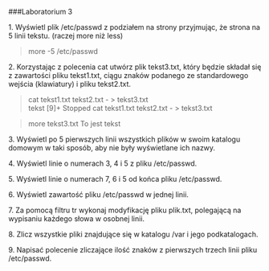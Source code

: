 ###Laboratorium 3

1\. Wyświetl plik /etc/passwd z podziałem na strony przyjmując, że strona na 5 linii tekstu. (raczej more niż less)

> more -5 /etc/passwd

2\. Korzystając z polecenia cat utwórz plik tekst3.txt, który będzie składał się z zawartości pliku tekst1.txt, ciągu znaków podanego ze standardowego wejścia (klawiatury) i pliku tekst2.txt.

> cat tekst1.txt tekst2.txt - > tekst3.txt    
> tekst
> [9]+  Stopped    cat tekst1.txt tekst2.txt - > tekst3.txt 

> more tekst3.txt
>  To
>  jest
>  tekst

3\. Wyświetl po 5 pierwszych linii wszystkich plików w swoim katalogu domowym w taki sposób, aby nie były wyświetlane ich nazwy.

> 

4\. Wyświetl linie o numerach 3, 4 i 5 z pliku /etc/passwd.

> 

5\. Wyświetl linie o numerach 7, 6 i 5 od końca pliku /etc/passwd.

> 

6\. Wyświetl zawartość pliku /etc/passwd w jednej linii.

> 

7\. Za pomocą filtru tr wykonaj modyfikację pliku plik.txt, polegającą na wypisaniu każdego słowa w osobnej linii.

> 

8\. Zlicz wszystkie pliki znajdujące się w katalogu /var i jego podkatalogach.

> 

9\. Napisać polecenie zliczające ilość znaków z pierwszych trzech linii pliku /etc/passwd.

> 
